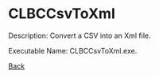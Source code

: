
# CLBCCsvToXml

Description:
Convert a CSV into an Xml file.
          
Executable Name: CLBCCsvToXml.exe.

<a href="../../README.md">Back</a>